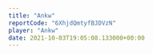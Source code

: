 ```yaml
---
title: "Ankw"
reportCode: "6XhjdQmtyfBJDVzN"
player: "Ankw"
date: 2021-10-03T19:05:08.133000+00:00
---
```

